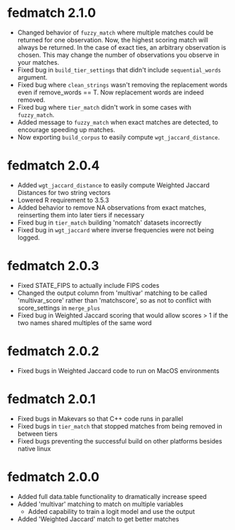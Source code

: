 # fedmatch 2.1.0
- Changed behavior of  `fuzzy_match` where multiple matches could be returned for one observation. Now, the highest scoring match will always be returned. In the case of exact ties, an arbitrary observation is chosen. This may change the number of observations you observe in your matches.
- Fixed bug in `build_tier_settings` that didn't include `sequential_words` argument.
- Fixed bug where `clean_strings` wasn't removing the replacement words even if remove_words == T. Now replacement words are indeed removed.
- Fixed bug where `tier_match` didn't work in some cases with `fuzzy_match`.
- Added message to `fuzzy_match` when exact matches are detected, to encourage speeding up matches.
- Now exporting `build_corpus` to easily compute `wgt_jaccard_distance`.

# fedmatch 2.0.4
- Added `wgt_jaccard_distance` to easily compute Weighted Jaccard Distances for two string vectors
- Lowered R requirement to 3.5.3
- Added behavior to remove NA observations from exact matches, reinserting them into later tiers if necessary
- Fixed bug in `tier_match` building 'nomatch' datasets incorrectly
- Fixed bug in `wgt_jaccard` where inverse frequencies were not being logged.

# fedmatch 2.0.3

- Fixed STATE_FIPS to actually include FIPS codes
- Changed the output column from 'multivar' matching to be called 'multivar_score' rather than 'matchscore', so as not to conflict with score_settings in `merge_plus`
- Fixed bug in Weighted Jaccard scoring that would allow scores > 1 if the two names shared multiples of the same word


# fedmatch 2.0.2

- Fixed bugs in Weighted Jaccard code to run on MacOS environments

# fedmatch 2.0.1

- Fixed bugs in Makevars so that C++ code runs in parallel
- Fixed bugs in `tier_match` that stopped matches from being removed in between tiers
- Fixed bugs preventing the successful build on other platforms besides native linux

# fedmatch 2.0.0

- Added full data.table functionality to dramatically increase speed
- Added 'multivar' matching to match on multiple variables
  - Added capability to train a logit model and use the output
- Added 'Weighted Jaccard' match to get better matches
